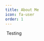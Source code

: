 ```yaml
---
title: About Me
icon: fa-user
order: 1
---
```


<a href="#" class="image featured"><img src="assets/images/pic08.jpg" alt="" /></a>
Testing

